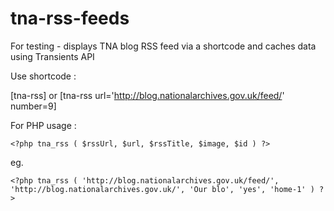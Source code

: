 # tna-rss-feeds

For testing - displays TNA blog RSS feed via a shortcode and caches data using Transients API

Use shortcode : 

[tna-rss] or [tna-rss url='http://blog.nationalarchives.gov.uk/feed/' number=9]

For PHP usage :
```
<?php tna_rss ( $rssUrl, $url, $rssTitle, $image, $id ) ?>
```

eg.
```
<?php tna_rss ( 'http://blog.nationalarchives.gov.uk/feed/', 'http://blog.nationalarchives.gov.uk/', 'Our blo', 'yes', 'home-1' ) ?>
```
